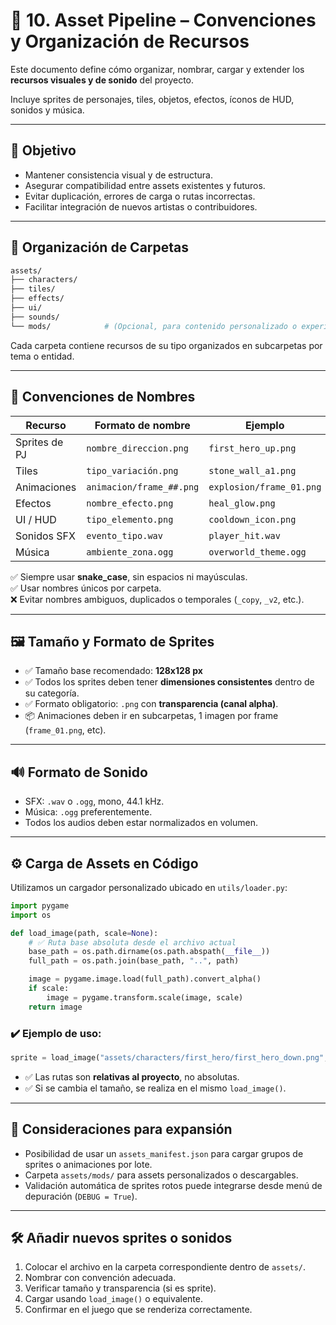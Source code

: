 
# 🧩 10. Asset Pipeline – Convenciones y Organización de Recursos

Este documento define cómo organizar, nombrar, cargar y extender los **recursos visuales y de sonido** del proyecto.

Incluye sprites de personajes, tiles, objetos, efectos, íconos de HUD, sonidos y música.

---

## 🎯 Objetivo

- Mantener consistencia visual y de estructura.
- Asegurar compatibilidad entre assets existentes y futuros.
- Evitar duplicación, errores de carga o rutas incorrectas.
- Facilitar integración de nuevos artistas o contribuidores.

---

## 📁 Organización de Carpetas

```bash
assets/
├── characters/
├── tiles/
├── effects/
├── ui/
├── sounds/
└── mods/            # (Opcional, para contenido personalizado o experimental)
```

Cada carpeta contiene recursos de su tipo organizados en subcarpetas por tema o entidad.

---

## 🧠 Convenciones de Nombres

| Recurso         | Formato de nombre                       | Ejemplo                        |
|----------------|------------------------------------------|--------------------------------|
| Sprites de PJ   | `nombre_direccion.png`                  | `first_hero_up.png`            |
| Tiles           | `tipo_variación.png`                    | `stone_wall_a1.png`            |
| Animaciones     | `animacion/frame_##.png`                | `explosion/frame_01.png`       |
| Efectos         | `nombre_efecto.png`                     | `heal_glow.png`                |
| UI / HUD        | `tipo_elemento.png`                     | `cooldown_icon.png`            |
| Sonidos SFX     | `evento_tipo.wav`                       | `player_hit.wav`               |
| Música          | `ambiente_zona.ogg`                     | `overworld_theme.ogg`          |

✅ Siempre usar **snake_case**, sin espacios ni mayúsculas.  
✅ Usar nombres únicos por carpeta.  
❌ Evitar nombres ambiguos, duplicados o temporales (`_copy`, `_v2`, etc.).

---

## 🖼️ Tamaño y Formato de Sprites

- ✅ Tamaño base recomendado: **128x128 px**
- ✅ Todos los sprites deben tener **dimensiones consistentes** dentro de su categoría.
- ✅ Formato obligatorio: `.png` con **transparencia (canal alpha)**.
- 📦 Animaciones deben ir en subcarpetas, 1 imagen por frame (`frame_01.png`, etc).

---

## 🔊 Formato de Sonido

- SFX: `.wav` o `.ogg`, mono, 44.1 kHz.
- Música: `.ogg` preferentemente.
- Todos los audios deben estar normalizados en volumen.

---

## ⚙️ Carga de Assets en Código

Utilizamos un cargador personalizado ubicado en `utils/loader.py`:

```python
import pygame
import os

def load_image(path, scale=None):
    # ✅ Ruta base absoluta desde el archivo actual
    base_path = os.path.dirname(os.path.abspath(__file__))
    full_path = os.path.join(base_path, "..", path)

    image = pygame.image.load(full_path).convert_alpha()
    if scale:
        image = pygame.transform.scale(image, scale)
    return image
```

### ✔️ Ejemplo de uso:

```python
sprite = load_image("assets/characters/first_hero/first_hero_down.png", scale=(128, 128))
```

- ✅ Las rutas son **relativas al proyecto**, no absolutas.
- ✅ Si se cambia el tamaño, se realiza en el mismo `load_image()`.

---

## 📌 Consideraciones para expansión

- Posibilidad de usar un `assets_manifest.json` para cargar grupos de sprites o animaciones por lote.
- Carpeta `assets/mods/` para assets personalizados o descargables.
- Validación automática de sprites rotos puede integrarse desde menú de depuración (`DEBUG = True`).

---

## 🛠️ Añadir nuevos sprites o sonidos

1. Colocar el archivo en la carpeta correspondiente dentro de `assets/`.
2. Nombrar con convención adecuada.
3. Verificar tamaño y transparencia (si es sprite).
4. Cargar usando `load_image()` o equivalente.
5. Confirmar en el juego que se renderiza correctamente.

